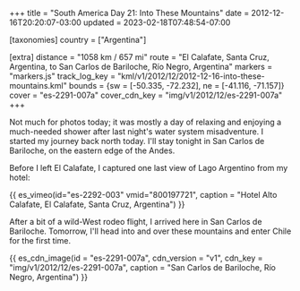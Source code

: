 +++
title = "South America Day 21: Into These Mountains"
date = 2012-12-16T20:20:07-03:00
updated = 2023-02-18T07:48:54-07:00

[taxonomies]
country = ["Argentina"]

[extra]
distance = "1058 km / 657 mi"
route = "El Calafate, Santa Cruz, Argentina, to San Carlos de Bariloche, Río Negro, Argentina"
markers = "markers.js"
track_log_key = "kml/v1/2012/12/2012-12-16-into-these-mountains.kml"
bounds = {sw = [-50.335, -72.232], ne = [-41.116, -71.157]}
cover = "es-2291-007a"
cover_cdn_key = "img/v1/2012/12/es-2291-007a"
+++

Not much for photos today; it was mostly a day of relaxing and enjoying a much-needed shower after last night's water system misadventure. I started my journey back north today. I'll stay tonight in San Carlos de Bariloche, on the eastern edge of the Andes.

<!-- more -->

Before I left El Calafate, I captured one last view of Lago Argentino from my hotel:

{{ es_vimeo(id="es-2292-003" vmid="800197721", caption = "Hotel Alto Calafate, El Calafate, Santa Cruz, Argentina") }}

After a bit of a wild-West rodeo flight, I arrived here in San Carlos de Bariloche. Tomorrow, I'll head into and over these mountains and enter Chile for the first time.

{{ es_cdn_image(id = "es-2291-007a", cdn_version = "v1", cdn_key = "img/v1/2012/12/es-2291-007a", caption = "San Carlos de Bariloche, Río Negro, Argentina") }}
